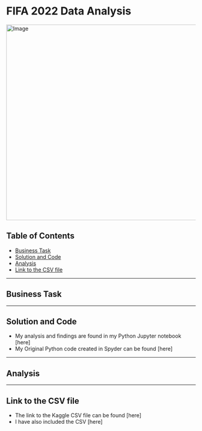 # FIFA 2022 Data Analysis

<img src="https://github.com/KennethManzi1/Data-Analysis-projects/assets/120513764/57199a3d-2d7f-44bb-92a2-4895ea28685b" 
alt="Image" width="700" height="520">


## Table of Contents
- [Business Task](#business-task)
- [Solution and Code](#Solution-and-Code)
- [Analysis](#Analysis)
- [Link to the CSV file](#Link-to-the-CSV-file)

***

## Business Task



***

## Solution and Code

- My analysis and findings are found in my Python Jupyter notebook [here]
- My Original Python code created in Spyder can be found [here]


***

## Analysis 




***

## Link to the CSV file
- The link to the Kaggle CSV file can be found [here]
- I have also included the CSV [here]






